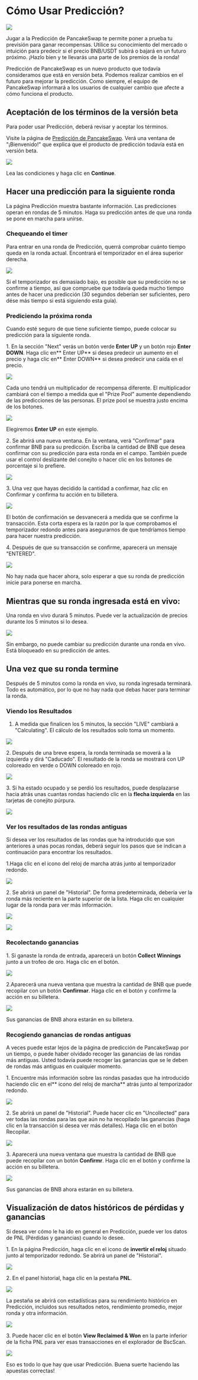 # Cómo Usar Predicción?



![](../../.gitbook/assets/como-predicion.png)

Jugar a la Predicción de PancakeSwap te permite poner a prueba tu previsión para ganar recompensas. Utilice su conocimiento del mercado o intuición para predecir si el precio BNB/USDT subirá o bajará en un futuro próximo. ¡Hazlo bien y te llevarás una parte de los premios de la ronda!

Predicción de PancakeSwap es un nuevo producto que todavía consideramos que está en versión beta. Podemos realizar cambios en el futuro para mejorar la predicción. Como siempre, el equipo de PancakeSwap informará a los usuarios de cualquier cambio que afecte a cómo funciona el producto.

## Aceptación de los términos de la versión beta <a href="accepting-terms-of-the-beta" id="accepting-terms-of-the-beta"></a>

Para poder usar Predicción, deberá revisar y aceptar los términos.

Visite la página de [Predicción de PancakeSwap](https://pancakeswap.finance/prediction). Verá una ventana de "¡Bienvenido!" que explica que el producto de predicción todavía está en versión beta.

![](https://lh4.googleusercontent.com/GA0nTC9\_fGjLP2Bt0u7f1VV9Dj4BCHAmqlLSwwQPWTQzDOcKu1ZBqjVzYQOIalerZUac\_oBk2FYggw1-JpuTIQ4XPga7ZfUVPXOOikEySeYi4O-xr1O4XQFOVw8zilyRCfGkuXeO)

Lea las condiciones y haga clic en **Continue**.

## Hacer una predicción para la siguiente ronda <a href="making-a-prediction-for-the-next-round" id="making-a-prediction-for-the-next-round"></a>

La página Predicción muestra bastante información. Las predicciones operan en rondas de 5 minutos. Haga su predicción antes de que una ronda se pone en marcha para unirse.

### Chequeando el timer <a href="checking-the-timer" id="checking-the-timer"></a>

Para entrar en una ronda de Predicción, querrá comprobar cuánto tiempo queda en la ronda actual. Encontrará el temporizador en el área superior derecha.

![](https://gblobscdn.gitbook.com/assets%2F-MHREX7DHcljbY5IkjgJ%2F-MazU3f7baGsVWuAZcKf%2F-Mb-zJ4A97zcqew8rC9n%2Fimage.png?alt=media\&token=01016451-c8ec-4b83-ba9d-3387019c02e1)

Si el temporizador es demasiado bajo, es posible que su predicción no se confirme a tiempo, así que compruebe que todavía queda mucho tiempo antes de hacer una predicción (30 segundos deberían ser suficientes, pero dése más tiempo si está siguiendo esta guía).

### Prediciendo la próxima ronda <a href="predicting-the-next-round" id="predicting-the-next-round"></a>

Cuando esté seguro de que tiene suficiente tiempo, puede colocar su predicción para la siguiente ronda.

1\. En la sección "Next" verás un botón verde **Enter UP** y un botón rojo **Enter DOWN**. Haga clic en** Enter UP** si desea predecir un aumento en el precio y haga clic en** Enter DOWN** si desea predecir una caída en el precio.

![](https://gblobscdn.gitbook.com/assets%2F-MHREX7DHcljbY5IkjgJ%2F-MazU3f7baGsVWuAZcKf%2F-Mb01LvMG62NKnJs7djD%2Fimage.png?alt=media\&token=9c6542a8-66d2-40db-8f30-a8867ef753e9)

Cada uno tendrá un multiplicador de recompensa diferente. El multiplicador cambiará con el tiempo a medida que el "Prize Pool" aumente dependiendo de las predicciones de las personas. El prize pool se muestra justo encima de los botones.

![](https://gblobscdn.gitbook.com/assets%2F-MHREX7DHcljbY5IkjgJ%2F-MazU3f7baGsVWuAZcKf%2F-Mb05EkUoxFRW-Mditbl%2Fimage.png?alt=media\&token=4cf7cbcd-a9ba-49c1-a338-6ba9a83e4e3c)

Elegiremos **Enter UP** en este ejemplo.

2\. Se abrirá una nueva ventana. En la ventana, verá "Confirmar" para confirmar BNB para su predicción. Escriba la cantidad de BNB que desea confirmar con su predicción para esta ronda en el campo. También puede usar el control deslizante del conejito o hacer clic en los botones de porcentaje si lo prefiere.

![](https://gblobscdn.gitbook.com/assets%2F-MHREX7DHcljbY5IkjgJ%2F-MazU3f7baGsVWuAZcKf%2F-Mb03hWtNgoDJwKx-rG3%2Fimage.png?alt=media\&token=e930ad65-d135-419b-b0fa-d271632fdd89)

3\. Una vez que hayas decidido la cantidad a confirmar, haz clic en Confirmar y confirma tu acción en tu billetera.

![](https://gblobscdn.gitbook.com/assets%2F-MHREX7DHcljbY5IkjgJ%2F-MazU3f7baGsVWuAZcKf%2F-Mb07CrGEdbDFjvJzYuS%2Fimage.png?alt=media\&token=b7ac861f-89b5-45b2-8a0c-0f712245ab6d)

El botón de confirmación se desvanecerá a medida que se confirme la transacción. Esta corta espera es la razón por la que comprobamos el temporizador redondo antes para asegurarnos de que tendríamos tiempo para hacer nuestra predicción.

4\. Después de que su transacción se confirme, aparecerá un mensaje "ENTERED".

![](https://gblobscdn.gitbook.com/assets%2F-MHREX7DHcljbY5IkjgJ%2F-MazU3f7baGsVWuAZcKf%2F-Mb082XzfxPiH\_i\_p5Qv%2Fimage.png?alt=media\&token=fb5751fc-e30b-4f19-83f2-6aa1fd7bf3eb)

No hay nada que hacer ahora, solo esperar a que su ronda de predicción inicie para ponerse en marcha.

## Mientras que su ronda ingresada está en vivo: <a href="while-your-entered-round-is-live" id="while-your-entered-round-is-live"></a>

&#x20;Una ronda en vivo durará 5 minutos. Puede ver la actualización de precios durante los 5 minutos si lo desea.

![](https://gblobscdn.gitbook.com/assets%2F-MHREX7DHcljbY5IkjgJ%2F-MazU3f7baGsVWuAZcKf%2F-Mb0AKsDaaKpkPdPRL06%2Fimage.png?alt=media\&token=6a5fda83-e3b7-4f3c-991c-5679025e6d6d)

Sin embargo, no puede cambiar su predicción durante una ronda en vivo. Está bloqueado en su predicción de antes.

## Una vez que su ronda termine <a href="once-your-entered-round-finishes" id="once-your-entered-round-finishes"></a>

Después de 5 minutos como la ronda en vivo, su ronda ingresada terminará. Todo es automático, por lo que no hay nada que debas hacer para terminar la ronda.

### Viendo los Resultados <a href="seeing-the-results" id="seeing-the-results"></a>

1. A medida que finalicen los 5 minutos, la sección "LIVE" cambiará a "Calculating". El cálculo de los resultados solo toma un momento.

![](https://gblobscdn.gitbook.com/assets%2F-MHREX7DHcljbY5IkjgJ%2F-MazU3f7baGsVWuAZcKf%2F-Mb0AxggN8jreJQeU67L%2Fimage.png?alt=media\&token=6122fc84-4e74-4538-8d82-e5323ca78aaf)

2\. Después de una breve espera, la ronda terminada se moverá a la izquierda y dirá "Caducado". El resultado de la ronda se mostrará con UP coloreado en verde o DOWN coloreado en rojo.

![](https://gblobscdn.gitbook.com/assets%2F-MHREX7DHcljbY5IkjgJ%2F-MazU3f7baGsVWuAZcKf%2F-Mb0C\_pQ3kjjE-qs73GR%2Fimage.png?alt=media\&token=f80f72b9-927c-4e3a-b83e-2257e1d531f7)

3\. Si ha estado ocupado y se perdió los resultados, puede desplazarse hacia atrás unas cuantas rondas haciendo clic en la **flecha izquierda** en las tarjetas de conejito púrpura.

![](https://gblobscdn.gitbook.com/assets%2F-MHREX7DHcljbY5IkjgJ%2F-MazU3f7baGsVWuAZcKf%2F-Mb0FlZSuDmnImZpn\_zM%2Fimage.png?alt=media\&token=50b1f358-660a-4243-93fc-dd5d1e450e18)

### Ver los resultados de las rondas antiguas <a href="seeing-results-for-older-rounds" id="seeing-results-for-older-rounds"></a>

Si desea ver los resultados de las rondas que ha introducido que son anteriores a unas pocas rondas, deberá seguir los pasos que se indican a continuación para encontrar los resultados.

1.Haga clic en el icono del reloj de marcha atrás junto al temporizador redondo.

![](https://gblobscdn.gitbook.com/assets%2F-MHREX7DHcljbY5IkjgJ%2F-MazU3f7baGsVWuAZcKf%2F-Mb0H7H5rWAS0jGn6qZC%2Fimage.png?alt=media\&token=84b40b86-e639-4744-a307-d8fb5effd63e)

2\. Se abrirá un panel de "Historial". De forma predeterminada, debería ver la ronda más reciente en la parte superior de la lista. Haga clic en cualquier lugar de la ronda para ver más información.

![](https://gblobscdn.gitbook.com/assets%2F-MHREX7DHcljbY5IkjgJ%2F-MazU3f7baGsVWuAZcKf%2F-Mb0KCbzbd-F76HYPktu%2Fimage.png?alt=media\&token=e774b287-f441-48ef-801d-518b9e57f87d)

![](https://gblobscdn.gitbook.com/assets%2F-MHREX7DHcljbY5IkjgJ%2F-MazU3f7baGsVWuAZcKf%2F-Mb0J72WWPDRWvIZsMOU%2Fimage.png?alt=media\&token=6cf19f75-165b-4fc3-953c-bdf27aed86cb)

### Recolectando ganancias <a href="collecting-any-winnings" id="collecting-any-winnings"></a>

1\. Si ganaste la ronda de entrada, aparecerá un botón **Collect Winnings** junto a un trofeo de oro. Haga clic en el botón.

![](https://gblobscdn.gitbook.com/assets%2F-MHREX7DHcljbY5IkjgJ%2F-MazU3f7baGsVWuAZcKf%2F-Mb0CKs3SIwawkZxRkR4%2Fimage.png?alt=media\&token=7b5f2630-4769-4dbc-bae1-0ffec8804431)

2.Aparecerá una nueva ventana que muestra la cantidad de BNB que puede recopilar con un botón **Confirmar**. Haga clic en el botón y confirme la acción en su billetera.

![](https://gblobscdn.gitbook.com/assets%2F-MHREX7DHcljbY5IkjgJ%2F-MazU3f7baGsVWuAZcKf%2F-Mb0DHhDUjiz7Vv46sr9%2Fimage.png?alt=media\&token=cf24f698-04a2-4599-9516-afc719663a29)

&#x20;Sus ganancias de BNB ahora estarán en su billetera.

### Recogiendo ganancias de rondas antiguas <a href="collecting-winnings-from-older-rounds" id="collecting-winnings-from-older-rounds"></a>

A veces puede estar lejos de la página de predicción de PancakeSwap por un tiempo, o puede haber olvidado recoger las ganancias de las rondas más antiguas. Usted todavía puede recoger las ganancias que se le deben de rondas más antiguas en cualquier momento.

1\. Encuentre más información sobre las rondas pasadas que ha introducido haciendo clic en el** icono del reloj de marcha** atrás junto al temporizador redondo.

![](https://gblobscdn.gitbook.com/assets%2F-MHREX7DHcljbY5IkjgJ%2F-MazU3f7baGsVWuAZcKf%2F-Mb0H7H5rWAS0jGn6qZC%2Fimage.png?alt=media\&token=84b40b86-e639-4744-a307-d8fb5effd63e)

2\. Se abrirá un panel de "Historial". Puede hacer clic en "Uncollected" para ver todas las rondas para las que aún no ha recopilado las ganancias (haga clic en la transacción si desea ver más detalles). Haga clic en el botón Recopilar.

![](https://gblobscdn.gitbook.com/assets%2F-MHREX7DHcljbY5IkjgJ%2F-MazU3f7baGsVWuAZcKf%2F-Mb0OTHrQD1RJdlXalxW%2Fimage.png?alt=media\&token=64eecfaf-7c3a-4482-9597-29f5785e8c12)

3\. Aparecerá una nueva ventana que muestra la cantidad de BNB que puede recopilar con un botón **Confirmr**. Haga clic en el botón y confirme la acción en su billetera.

![](https://gblobscdn.gitbook.com/assets%2F-MHREX7DHcljbY5IkjgJ%2F-MazU3f7baGsVWuAZcKf%2F-Mb0DHhDUjiz7Vv46sr9%2Fimage.png?alt=media\&token=cf24f698-04a2-4599-9516-afc719663a29)

Sus ganancias de BNB ahora estarán en su billetera.

## Visualización de datos históricos de pérdidas y ganancias <a href="viewing-historic-profit-and-loss-data" id="viewing-historic-profit-and-loss-data"></a>

Si desea ver cómo le ha ido en general en Predicción, puede ver los datos de PNL (Pérdidas y ganancias) cuando lo desee.

1\. En la página Predicción, haga clic en el icono de **invertir el reloj** situado junto al temporizador redondo. Se abrirá un panel de "Historial".

![](https://gblobscdn.gitbook.com/assets%2F-MHREX7DHcljbY5IkjgJ%2F-MazU3f7baGsVWuAZcKf%2F-Mb0H7H5rWAS0jGn6qZC%2Fimage.png?alt=media\&token=84b40b86-e639-4744-a307-d8fb5effd63e)

2\. En el panel historial, haga clic en la pestaña **PNL**.

![](https://gblobscdn.gitbook.com/assets%2F-MHREX7DHcljbY5IkjgJ%2F-MazU3f7baGsVWuAZcKf%2F-Mb0UeAlYWLhP55DQxl1%2Fimage.png?alt=media\&token=09ae4560-9fd7-434a-9928-8a20aa53ad35)

La pestaña se abrirá con estadísticas para su rendimiento histórico en Predicción, incluidos sus resultados netos, rendimiento promedio, mejor ronda y otra información.

![](https://gblobscdn.gitbook.com/assets%2F-MHREX7DHcljbY5IkjgJ%2F-MazU3f7baGsVWuAZcKf%2F-Mb0VBvoNdRw1GPgDMPv%2Fimage.png?alt=media\&token=da6e9be6-1d56-44f1-baf6-d18dbc0eba80)

3\. Puede hacer clic en el botón **View Reclaimed & Won** en la parte inferior de la ficha PNL para ver esas transacciones en el explorador de BscScan.

![](https://gblobscdn.gitbook.com/assets%2F-MHREX7DHcljbY5IkjgJ%2F-MazU3f7baGsVWuAZcKf%2F-Mb0UzaL\_Tj2DiP7Edli%2Fimage.png?alt=media\&token=17368b5e-2767-407b-bc53-b2388430ced1)

Eso es todo lo que hay que usar Predicción. Buena suerte haciendo las apuestas correctas!
